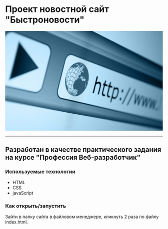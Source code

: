 # Проект новостной сайт "Быстроновости"

![](./logo.jpeg)

---

## Разработан в качестве практического задания на курсе "Профессия Веб-разработчик"

### Используемые технологии
* HTML
* CSS
* javaScript

### Как открыть/запустить

Зайти в папку сайта в файловом менеджере, кликнуть 2 раза по файлу index.html.